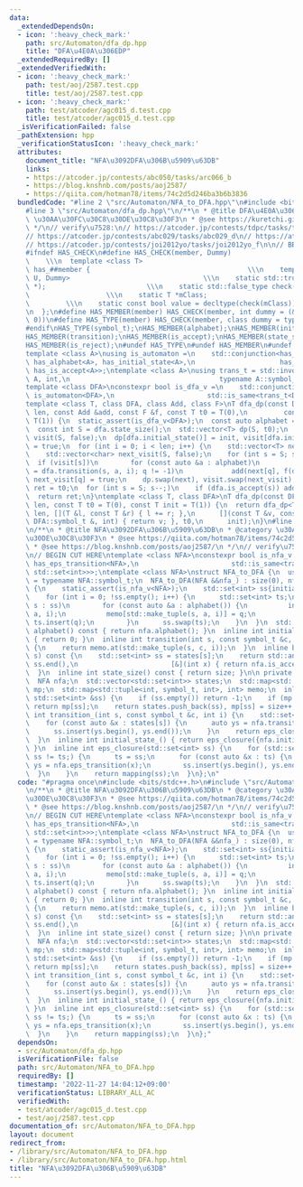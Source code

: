 ```yaml
---
data:
  _extendedDependsOn:
  - icon: ':heavy_check_mark:'
    path: src/Automaton/dfa_dp.hpp
    title: "DFA\u4E0A\u306EDP"
  _extendedRequiredBy: []
  _extendedVerifiedWith:
  - icon: ':heavy_check_mark:'
    path: test/aoj/2587.test.cpp
    title: test/aoj/2587.test.cpp
  - icon: ':heavy_check_mark:'
    path: test/atcoder/agc015_d.test.cpp
    title: test/atcoder/agc015_d.test.cpp
  _isVerificationFailed: false
  _pathExtension: hpp
  _verificationStatusIcon: ':heavy_check_mark:'
  attributes:
    document_title: "NFA\u3092DFA\u306B\u5909\u63DB"
    links:
    - https://atcoder.jp/contests/abc050/tasks/arc066_b
    - https://blog.knshnb.com/posts/aoj2587/
    - https://qiita.com/hotman78/items/74c2d5d246ba3b6b3836
  bundledCode: "#line 2 \"src/Automaton/NFA_to_DFA.hpp\"\n#include <bits/stdc++.h>\n\
    #line 3 \"src/Automaton/dfa_dp.hpp\"\n/**\n * @title DFA\u4E0A\u306EDP\n * @category\
    \ \u30AA\u30FC\u30C8\u30DE\u30C8\u30F3\n * @see https://kuretchi.github.io/blog/entries/automaton-dp/\n\
    \ */\n// verify\u7528:\n// https://atcoder.jp/contests/tdpc/tasks/tdpc_number\n\
    // https://atcoder.jp/contests/abc029/tasks/abc029_d\n// https://atcoder.jp/contests/donuts-live2014/tasks/donuts_live2014_2\n\
    // https://atcoder.jp/contests/joi2012yo/tasks/joi2012yo_f\n\n// BEGIN CUT HERE\n\
    #ifndef HAS_CHECK\n#define HAS_CHECK(member, Dummy)                          \
    \    \\\n  template <class T>                                          \\\n  struct\
    \ has_##member {                                       \\\n    template <class\
    \ U, Dummy>                                 \\\n    static std::true_type check(U\
    \ *);                         \\\n    static std::false_type check(...);     \
    \                   \\\n    static T *mClass;                                \
    \         \\\n    static const bool value = decltype(check(mClass))::value; \\\
    \n  };\n#define HAS_MEMBER(member) HAS_CHECK(member, int dummy = (&U::member,\
    \ 0))\n#define HAS_TYPE(member) HAS_CHECK(member, class dummy = typename U::member)\n\
    #endif\nHAS_TYPE(symbol_t);\nHAS_MEMBER(alphabet);\nHAS_MEMBER(initial_state);\n\
    HAS_MEMBER(transition);\nHAS_MEMBER(is_accept);\nHAS_MEMBER(state_size);\nHAS_MEMBER(eps_transition);\n\
    HAS_MEMBER(is_reject);\n#undef HAS_TYPE\n#undef HAS_MEMBER\n#undef HAS_CHECK\n\
    template <class A>\nusing is_automaton =\n    std::conjunction<has_symbol_t<A>,\
    \ has_alphabet<A>, has_initial_state<A>,\n                     has_transition<A>,\
    \ has_is_accept<A>>;\ntemplate <class A>\nusing trans_t = std::invoke_result_t<decltype(&A::transition),\
    \ A, int,\n                                     typename A::symbol_t, int>;\n\
    template <class DFA>\nconstexpr bool is_dfa_v =\n    std::conjunction_v<has_state_size<DFA>,\
    \ is_automaton<DFA>,\n                       std::is_same<trans_t<DFA>, int>>;\n\
    template <class T, class DFA, class Add, class F>\nT dfa_dp(const DFA &dfa, int\
    \ len, const Add &add, const F &f, const T t0 = T(0),\n         const T init =\
    \ T(1)) {\n  static_assert(is_dfa_v<DFA>);\n  const auto alphabet = dfa.alphabet();\n\
    \  const int S = dfa.state_size();\n  std::vector<T> dp(S, t0);\n  std::vector<char>\
    \ visit(S, false);\n  dp[dfa.initial_state()] = init, visit[dfa.initial_state()]\
    \ = true;\n  for (int i = 0; i < len; i++) {\n    std::vector<T> next(S, t0);\n\
    \    std::vector<char> next_visit(S, false);\n    for (int s = S; s--;)\n    \
    \  if (visit[s])\n        for (const auto &a : alphabet)\n          if (int q\
    \ = dfa.transition(s, a, i); q != -1)\n            add(next[q], f(dp[s], a, i)),\
    \ next_visit[q] = true;\n    dp.swap(next), visit.swap(next_visit);\n  }\n  T\
    \ ret = t0;\n  for (int s = S; s--;)\n    if (dfa.is_accept(s)) add(ret, dp[s]);\n\
    \  return ret;\n}\ntemplate <class T, class DFA>\nT dfa_dp(const DFA &dfa, int\
    \ len, const T t0 = T(0), const T init = T(1)) {\n  return dfa_dp<T>(\n      dfa,\
    \ len, [](T &l, const T &r) { l += r; },\n      [](const T &v, const typename\
    \ DFA::symbol_t &, int) { return v; }, t0,\n      init);\n}\n#line 4 \"src/Automaton/NFA_to_DFA.hpp\"\
    \n/**\n * @title NFA\u3092DFA\u306B\u5909\u63DB\n * @category \u30AA\u30FC\u30C8\
    \u30DE\u30C8\u30F3\n * @see https://qiita.com/hotman78/items/74c2d5d246ba3b6b3836\n\
    \ * @see https://blog.knshnb.com/posts/aoj2587/\n */\n// verify\u7528\n// https://atcoder.jp/contests/abc050/tasks/arc066_b\n\
    \n// BEGIN CUT HERE\ntemplate <class NFA>\nconstexpr bool is_nfa_v =\n    std::conjunction_v<is_automaton<NFA>,\
    \ has_eps_transition<NFA>,\n                       std::is_same<trans_t<NFA>,\
    \ std::set<int>>>;\ntemplate <class NFA>\nstruct NFA_to_DFA {\n  using symbol_t\
    \ = typename NFA::symbol_t;\n  NFA_to_DFA(NFA &&nfa_) : size(0), nfa(std::move(nfa_))\
    \ {\n    static_assert(is_nfa_v<NFA>);\n    std::set<int> ss{initial_state_()};\n\
    \    for (int i = 0; !ss.empty(); i++) {\n      std::set<int> ts;\n      for (int\
    \ s : ss)\n        for (const auto &a : alphabet()) {\n          int q = transition_(s,\
    \ a, i);\n          memo[std::make_tuple(s, a, i)] = q;\n          if (q != -1)\
    \ ts.insert(q);\n        }\n      ss.swap(ts);\n    }\n  }\n  std::vector<symbol_t>\
    \ alphabet() const { return nfa.alphabet(); }\n  inline int initial_state() const\
    \ { return 0; }\n  inline int transition(int s, const symbol_t &c, int i) const\
    \ {\n    return memo.at(std::make_tuple(s, c, i));\n  }\n  inline bool is_accept(int\
    \ s) const {\n    std::set<int> ss = states[s];\n    return std::any_of(ss.begin(),\
    \ ss.end(),\n                       [&](int x) { return nfa.is_accept(x); });\n\
    \  }\n  inline int state_size() const { return size; }\n\n private:\n  int size;\n\
    \  NFA nfa;\n  std::vector<std::set<int>> states;\n  std::map<std::set<int>, int>\
    \ mp;\n  std::map<std::tuple<int, symbol_t, int>, int> memo;\n  inline int mapping(const\
    \ std::set<int> &ss) {\n    if (ss.empty()) return -1;\n    if (mp.count(ss))\
    \ return mp[ss];\n    return states.push_back(ss), mp[ss] = size++;\n  }\n  inline\
    \ int transition_(int s, const symbol_t &c, int i) {\n    std::set<int> ss;\n\
    \    for (const auto &x : states[s]) {\n      auto ys = nfa.transition(x, c, i);\n\
    \      ss.insert(ys.begin(), ys.end());\n    }\n    return eps_closure(ss);\n\
    \  }\n  inline int initial_state_() { return eps_closure({nfa.initial_state()});\
    \ }\n  inline int eps_closure(std::set<int> ss) {\n    for (std::set<int> ts;\
    \ ss != ts;) {\n      ts = ss;\n      for (const auto &x : ts) {\n        auto\
    \ ys = nfa.eps_transition(x);\n        ss.insert(ys.begin(), ys.end());\n    \
    \  }\n    }\n    return mapping(ss);\n  }\n};\n"
  code: "#pragma once\n#include <bits/stdc++.h>\n#include \"src/Automaton/dfa_dp.hpp\"\
    \n/**\n * @title NFA\u3092DFA\u306B\u5909\u63DB\n * @category \u30AA\u30FC\u30C8\
    \u30DE\u30C8\u30F3\n * @see https://qiita.com/hotman78/items/74c2d5d246ba3b6b3836\n\
    \ * @see https://blog.knshnb.com/posts/aoj2587/\n */\n// verify\u7528\n// https://atcoder.jp/contests/abc050/tasks/arc066_b\n\
    \n// BEGIN CUT HERE\ntemplate <class NFA>\nconstexpr bool is_nfa_v =\n    std::conjunction_v<is_automaton<NFA>,\
    \ has_eps_transition<NFA>,\n                       std::is_same<trans_t<NFA>,\
    \ std::set<int>>>;\ntemplate <class NFA>\nstruct NFA_to_DFA {\n  using symbol_t\
    \ = typename NFA::symbol_t;\n  NFA_to_DFA(NFA &&nfa_) : size(0), nfa(std::move(nfa_))\
    \ {\n    static_assert(is_nfa_v<NFA>);\n    std::set<int> ss{initial_state_()};\n\
    \    for (int i = 0; !ss.empty(); i++) {\n      std::set<int> ts;\n      for (int\
    \ s : ss)\n        for (const auto &a : alphabet()) {\n          int q = transition_(s,\
    \ a, i);\n          memo[std::make_tuple(s, a, i)] = q;\n          if (q != -1)\
    \ ts.insert(q);\n        }\n      ss.swap(ts);\n    }\n  }\n  std::vector<symbol_t>\
    \ alphabet() const { return nfa.alphabet(); }\n  inline int initial_state() const\
    \ { return 0; }\n  inline int transition(int s, const symbol_t &c, int i) const\
    \ {\n    return memo.at(std::make_tuple(s, c, i));\n  }\n  inline bool is_accept(int\
    \ s) const {\n    std::set<int> ss = states[s];\n    return std::any_of(ss.begin(),\
    \ ss.end(),\n                       [&](int x) { return nfa.is_accept(x); });\n\
    \  }\n  inline int state_size() const { return size; }\n\n private:\n  int size;\n\
    \  NFA nfa;\n  std::vector<std::set<int>> states;\n  std::map<std::set<int>, int>\
    \ mp;\n  std::map<std::tuple<int, symbol_t, int>, int> memo;\n  inline int mapping(const\
    \ std::set<int> &ss) {\n    if (ss.empty()) return -1;\n    if (mp.count(ss))\
    \ return mp[ss];\n    return states.push_back(ss), mp[ss] = size++;\n  }\n  inline\
    \ int transition_(int s, const symbol_t &c, int i) {\n    std::set<int> ss;\n\
    \    for (const auto &x : states[s]) {\n      auto ys = nfa.transition(x, c, i);\n\
    \      ss.insert(ys.begin(), ys.end());\n    }\n    return eps_closure(ss);\n\
    \  }\n  inline int initial_state_() { return eps_closure({nfa.initial_state()});\
    \ }\n  inline int eps_closure(std::set<int> ss) {\n    for (std::set<int> ts;\
    \ ss != ts;) {\n      ts = ss;\n      for (const auto &x : ts) {\n        auto\
    \ ys = nfa.eps_transition(x);\n        ss.insert(ys.begin(), ys.end());\n    \
    \  }\n    }\n    return mapping(ss);\n  }\n};"
  dependsOn:
  - src/Automaton/dfa_dp.hpp
  isVerificationFile: false
  path: src/Automaton/NFA_to_DFA.hpp
  requiredBy: []
  timestamp: '2022-11-27 14:04:12+09:00'
  verificationStatus: LIBRARY_ALL_AC
  verifiedWith:
  - test/atcoder/agc015_d.test.cpp
  - test/aoj/2587.test.cpp
documentation_of: src/Automaton/NFA_to_DFA.hpp
layout: document
redirect_from:
- /library/src/Automaton/NFA_to_DFA.hpp
- /library/src/Automaton/NFA_to_DFA.hpp.html
title: "NFA\u3092DFA\u306B\u5909\u63DB"
---
```

